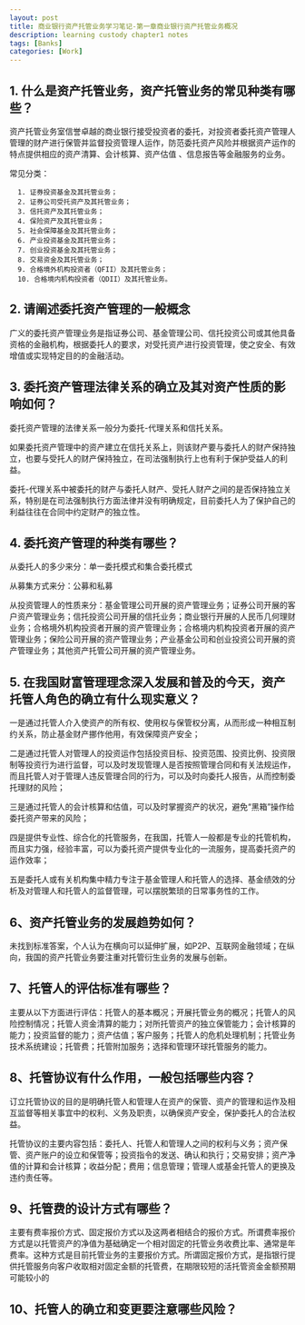```yaml
---
layout: post
title: 商业银行资产托管业务学习笔记-第一章商业银行资产托管业务概况
description: learning custody chapter1 notes
tags: [Banks]
categories: [Work]
---
```





## 1. 什么是资产托管业务，资产托管业务的常见种类有哪些？

资产托管业务室信誉卓越的商业银行接受投资者的委托，对投资者委托资产管理人管理的财产进行保管并监督投资管理人运作，防范委托资产风险并根据资产运作的特点提供相应的资产清算、会计核算、资产估值 、信息报告等金融服务的业务。

常见分类：

      1. 证券投资基金及其托管业务；
      2. 证券公司受托资产及其托管业务；
      3. 信托资产及其托管业务；
      4. 保险资产及其托管业务；
      5. 社会保障基金及其托管业务；
      6. 产业投资基金及其托管业务；
      7. 创业投资基金及其托管业务；
      8. 交易资金及其托管业务；
      9. 合格境外机构投资者（QFII）及其托管业务；
      10. 合格境内机构投资者（QDII）及其托管业务。          


## 2.  请阐述委托资产管理的一般概念

广义的委托资产管理业务是指证券公司、基金管理公司、信托投资公司或其他具备资格的金融机构，根据委托人的要求，对受托资产进行投资管理，使之安全、有效增值或实现特定目的的金融活动。

          
## 3. 委托资产管理法律关系的确立及其对资产性质的影响如何？

委托资产管理的法律关系一般分为委托-代理关系和信托关系。

如果委托资产管理中的资产建立在信托关系上，则该财产要与委托人的财产保持独立，也要与受托人的财产保持独立，在司法强制执行上也有利于保护受益人的利益。

委托-代理关系中被委托的财产与委托人财产、受托人财产之间的是否保持独立关系，特别是在司法强制执行方面法律并没有明确规定，目前委托人为了保护自己的利益往往在合同中约定财产的独立性。     

## 4. 委托资产管理的种类有哪些？
     
从委托人的多少来分：单一委托模式和集合委托模式

从募集方式来分：公募和私募

从投资管理人的性质来分：基金管理公司开展的资产管理业务；证券公司开展的客户资产管理业务；信托投资公司开展的信托业务；商业银行开展的人民币几何理财业务；合格境外机构投资者开展的资产管理业务；合格境内机构投资者开展的资产管理业务；保险公司开展的资产管理业务；产业基金公司和创业投资公司开展的资产管理业务；其他资产托管公司开展的资产管理业务。

## 5. 在我国财富管理理念深入发展和普及的今天，资产托管人角色的确立有什么现实意义？

一是通过托管人介入使资产的所有权、使用权与保管权分离，从而形成一种相互制约关系，防止基金财产挪作他用，有效保障资产安全；

二是通过托管人对管理人的投资运作包括投资目标、投资范围、投资比例、投资限制等投资行为进行监督，可以及时发现管理人是否按照管理合同和有关法规运作，而且托管人对于管理人违反管理合同的行为，可以及时向委托人报告，从而控制委托理财的风险；

三是通过托管人的会计核算和估值，可以及时掌握资产的状况，避免“黑箱”操作给委托资产带来的风险；

四是提供专业性、综合化的托管服务，在我国，托管人一般都是专业的托管机构，而且实力强，经验丰富，可以为委托资产提供专业化的一流服务，提高委托资产的运作效率；

五是委托人或有关机构集中精力专注于基金管理人和托管人的选择、基金绩效的分析及对管理人和托管人的监督管理，可以摆脱繁琐的日常事务性的工作。

## 6、资产托管业务的发展趋势如何？

未找到标准答案，个人认为在横向可以延伸扩展，如P2P、互联网金融领域；在纵向，我国的资产托管业务要注重对托管衍生业务的发展与创新。
    
     
## 7、托管人的评估标准有哪些？

主要从以下方面进行评估：托管人的基本概况；开展托管业务的概况；托管人的风险控制情况；托管人资金清算的能力；对所托管资产的独立保管能力；会计核算的能力；投资监督的能力；资产估值；客户服务；托管人的危机处理机制；托管业务技术系统建设；托管费；托管附加服务；选择和管理环球托管服务的能力。          

## 8、托管协议有什么作用，一般包括哪些内容？
     
订立托管协议的目的是明确托管人和管理人在资产的保管、资产的管理和运作及相互监督等相关事宜中的权利、义务及职责，以确保资产安全，保护委托人的合法权益。

托管协议的主要内容包括：委托人、托管人和管理人之间的权利与义务；资产保管、资产账户的设立和保管等；投资指令的发送、确认和执行；交易安排；资产净值的计算和会计核算；收益分配；费用；信息管理；管理人或基金托管人的更换及违约责任等。

## 9、托管费的设计方式有哪些？

主要有费率报价方式、固定报价方式以及这两者相结合的报价方式。所谓费率报价方式是以托管资产的净值为基础确定一个相对固定的托管业务收费比率、通常是年费率。这种方式是目前托管业务的主要报价方式。所谓固定报价方式，是指银行提供托管服务向客户收取相对固定金额的托管费，在期限较短的活托管资金金额预期可能较小的

## 10、托管人的确立和变更要注意哪些风险？
     
     
